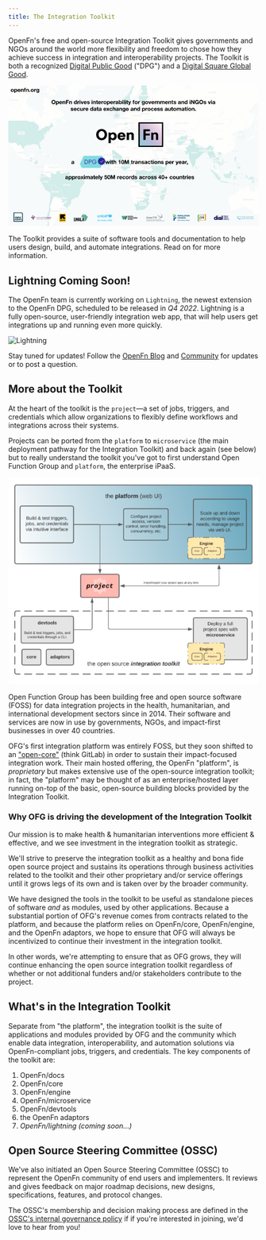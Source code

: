 ```yaml
---
title: The Integration Toolkit
---
```


OpenFn's free and open-source Integration Toolkit gives governments and NGOs
around the world more flexibility and freedom to chose how they achieve success
in integration and interoperability projects. The Toolkit is both a recognized
[Digital Public Good](https://digitalpublicgoods.net/) ("DPG") and a
[Digital Square Global Good](https://digitalsquare.org/digital-health-global-goods).

![DPG](/img/openfn_dpg.png)

The Toolkit provides a suite of software tools and documentation to help users
design, build, and automate integrations. Read on for more information.

## Lightning Coming Soon!

The OpenFn team is currently working on `Lightning`, the newest extension to the
OpenFn DPG, scheduled to be released in _Q4 2022_. Lightning is a fully
open-source, user-friendly integration web app, that will help users get
integrations up and running even more quickly.

![Lightning](/img/lightning-preview.png)

Stay tuned for updates! Follow the [OpenFn Blog](https://docs.openfn.org/blog)
and [Community](https://community.openfn.org) for updates or to post a question.

## More about the Toolkit

At the heart of the toolkit is the `project`—a set of jobs, triggers, and
credentials which allow organizations to flexibly define workflows and
integrations across their systems.

Projects can be ported from the `platform` to `microservice` (the main
deployment pathway for the Integration Toolkit) and back again (see below) but
to really understand the toolkit you've got to first understand Open Function
Group and `platform`, the enterprise iPaaS.

![Integration Toolkit](/img/integration-toolkit.png)

Open Function Group has been building free and open source software (FOSS) for
data integration projects in the health, humanitarian, and international
development sectors since in 2014. Their software and services are now in use by
governments, NGOs, and impact-first businesses in over 40 countries.

OFG's first integration platform was entirely FOSS, but they soon shifted to an
["open-core"](https://en.wikipedia.org/wiki/Open-core_model) (think GitLab) in
order to sustain their impact-focused integration work. Their main hosted
offering, the OpenFn "platform", is _proprietary_ but makes extensive use of the
open-source integration toolkit; in fact, the "platform" may be thought of as an
enterprise/hosted layer running on-top of the basic, open-source building blocks
provided by the Integration Toolkit.

### Why OFG is driving the development of the Integration Toolkit

Our mission is to make health & humanitarian interventions more efficient &
effective, and we see investment in the integration toolkit as strategic.

We'll strive to preserve the integration toolkit as a healthy and bona fide open
source project and sustains its operations through business activities related
to the toolkit and their other proprietary and/or service offerings until it
grows legs of its own and is taken over by the broader community.

We have designed the tools in the toolkit to be useful as standalone pieces of
software _and_ as modules, used by other applications. Because a substantial
portion of OFG's revenue comes from contracts related to the platform, and
because the platform relies on OpenFn/core, OpenFn/engine, and the OpenFn
adaptors, we hope to ensure that OFG will always be incentivized to continue
their investment in the integration toolkit.

In other words, we're attempting to ensure that as OFG grows, they will continue
enhancing the open source integration toolkit regardless of whether or not
additional funders and/or stakeholders contribute to the project.

## What's in the Integration Toolkit

Separate from "the platform", the integration toolkit is the suite of
applications and modules provided by OFG and the community which enable data
integration, interoperability, and automation solutions via OpenFn-compliant
jobs, triggers, and credentials. The key components of the toolkit are:

1. OpenFn/docs
2. OpenFn/core
3. OpenFn/engine
4. OpenFn/microservice
5. OpenFn/devtools
6. the OpenFn adaptors
7. *OpenFn/lightning (coming soon...)*

## Open Source Steering Committee (OSSC)

We've also initiated an Open Source Steering Committee (OSSC) to represent the
OpenFn community of end users and implementers. It reviews and gives feedback on
major roadmap decisions, new designs, specifications, features, and protocol
changes.

The OSSC's membership and decision making process are defined in the
[OSSC's internal governance policy](https://openfn.github.io/governance/OSSC.html)
if if you're interested in joining, we'd love to hear from you!

